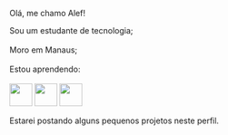 Olá, me chamo Alef!

Sou um estudante de tecnologia;<br><br>
Moro em Manaus;<br><br>
Estou aprendendo:<br><br>
<img src="https://cdn.jsdelivr.net/gh/devicons/devicon@latest/icons/mysql/mysql-original-wordmark.svg" width="40" height="40" />  <img src="https://cdn.jsdelivr.net/gh/devicons/devicon@latest/icons/c/c-original.svg" width="40" height="40" /> <img src="https://cdn.jsdelivr.net/gh/devicons/devicon@latest/icons/javascript/javascript-original.svg" width="40" height="40" />
          
Estarei postando alguns pequenos projetos neste perfil.
